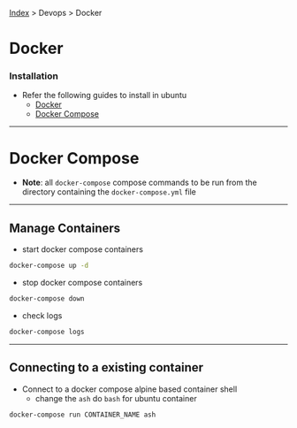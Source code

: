 [Index][home] > Devops > Docker

# Docker

### Installation
- Refer the following guides to install in ubuntu
  - [Docker](https://docs.docker.com/engine/install/ubuntu/)
  - [Docker Compose](https://docs.docker.com/compose/install)

---

# Docker Compose
- **Note**: all `docker-compose` compose commands to be run from the directory containing the `docker-compose.yml` file

---

## Manage Containers
- start docker compose containers
```bash
docker-compose up -d
``` 
- stop docker compose containers
```bash
docker-compose down
``` 
- check logs
```bash
docker-compose logs
``` 


---

## Connecting to a existing container
- Connect to a docker compose alpine based container shell
  - change the `ash` do `bash` for ubuntu container
```bash
docker-compose run CONTAINER_NAME ash
```
  



[home]: /dev-guide
